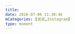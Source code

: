 ```yaml
---
title: 
date: 2016-07-06 11:30:46
mCategories: [说说,Instagram]
type: moment
---
```


<div id="pics-20160706113046"></div>

<script>
var data = [
    {"link": "2016-07-06_112335.mp4", "type": "video"}
];
picsRender(data, "pics-20160706113046");
</script>
